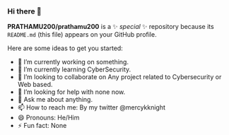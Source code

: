### Hi there 👋


**PRATHAMU200/prathamu200** is a ✨ _special_ ✨ repository because its `README.md` (this file) appears on your GitHub profile.

Here are some ideas to get you started:

- 🔭 I’m currently working on something.
- 🌱 I’m currently learning CyberSecurity.
- 👯 I’m looking to collaborate on Any project related to Cybersecurity or Web based.
- 🤔 I’m looking for help with none now.
- 💬 Ask me about anything.
- 📫 How to reach me: By my twitter @mercykknight
- 😄 Pronouns: He/Him
- ⚡ Fun fact: None

